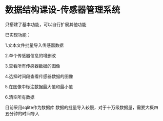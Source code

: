 # 数据结构课设-传感器管理系统
只搭建了基本功能，可以自行扩展其他功能

已实现功能：

1.文本文件批量导入传感器数据

2.单个传感器信息的增删改

3.查看所有传感器数据的图像

4.选择时间段查看传感器数据的图像

5.在图像中标注数据最大值和最小值

6.清空所有数据

目前采用sqlite作为数据库
数据的批量导入较慢，对于十万级数据量，需要大概四五分钟的时间导入